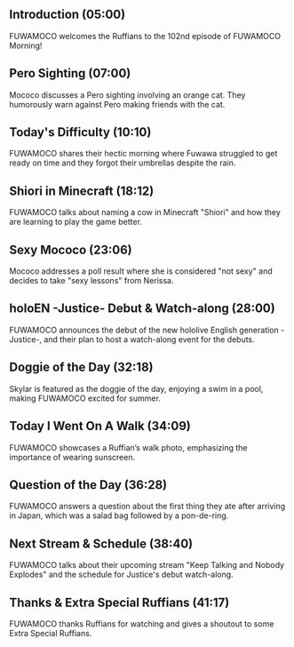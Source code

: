 ## Introduction (05:00)

FUWAMOCO welcomes the Ruffians to the 102nd episode of FUWAMOCO Morning!

## Pero Sighting (07:00)

Mococo discusses a Pero sighting involving an orange cat. They humorously warn against Pero making friends with the cat.

## Today's Difficulty (10:10)

FUWAMOCO shares their hectic morning where Fuwawa struggled to get ready on time and they forgot their umbrellas despite the rain.

## Shiori in Minecraft (18:12)

FUWAMOCO talks about naming a cow in Minecraft "Shiori" and how they are learning to play the game better.

## Sexy Mococo (23:06)

Mococo addresses a poll result where she is considered "not sexy" and decides to take "sexy lessons" from Nerissa.

## holoEN -Justice- Debut & Watch-along (28:00)

FUWAMOCO announces the debut of the new hololive English generation -Justice-, and their plan to host a watch-along event for the debuts.

## Doggie of the Day (32:18)

Skylar is featured as the doggie of the day, enjoying a swim in a pool, making FUWAMOCO excited for summer.

## Today I Went On A Walk (34:09)

FUWAMOCO showcases a Ruffian’s walk photo, emphasizing the importance of wearing sunscreen.

## Question of the Day (36:28)

FUWAMOCO answers a question about the first thing they ate after arriving in Japan, which was a salad bag followed by a pon-de-ring.

## Next Stream & Schedule (38:40)

FUWAMOCO talks about their upcoming stream "Keep Talking and Nobody Explodes" and the schedule for Justice's debut watch-along.

## Thanks & Extra Special Ruffians (41:17)

FUWAMOCO thanks Ruffians for watching and gives a shoutout to some Extra Special Ruffians.
